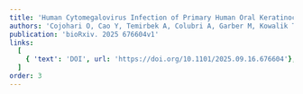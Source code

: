 ```yaml
---
title: 'Human Cytomegalovirus Infection of Primary Human Oral Keratinocytes Induces Intermediate Keratinocyte Differentiation and an Altered Innate Immune Response'
authors: 'Cojohari O, Cao Y, Temirbek A, Colubri A, Garber M, Kowalik T'
publication: 'bioRxiv. 2025 676604v1'
links:
  [
    { 'text': 'DOI', url: 'https://doi.org/10.1101/2025.09.16.676604'},
  ]
order: 3
---
```

